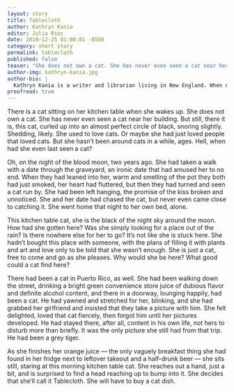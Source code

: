 ```yaml
---
layout: story
title: Tablecloth
author: Kathryn Kania
editor: Julia Rios
date: 2018–12-25 01:00:01 -0500
category: short story
permalink: tablecloth
published: false
teaser: "She does not own a cat. She has never even seen a cat near her building. But still, there it is, curled up into an almost perfect circle of black."
author-img: kathryn-kania.jpg
author-bio: |
  Kathryn Kania is a writer and librarian living in New England. When not thinking about mythological beings, storytelling, or food, Kathryn enjoys swing dancing and walking amongst trees.
proofread: true
---
```


There is a cat sitting on her kitchen table when she wakes up. She does not own a cat. She has never even seen a cat near her building. But still, there it is, this cat, curled up into an almost perfect circle of black, snoring slightly. Shedding, likely. She used to love cats. Or maybe she had just loved people that loved cats. But she hasn’t been around cats in a while, ages. Hell, when had she even last seen a cat?

Oh, on the night of the blood moon, two years ago. She had taken a walk with a date through the graveyard, an ironic date that had amused her to no end. When they had leaned into her, warm and smelling of the pot they both had just smoked, her heart had fluttered, but then they had turned and seen a cat run by. She had been left hanging, the promise of the kiss broken and unnoticed. She and her date had chased the cat, but never even came close to catching it. She went home that night to her own bed, alone.

This kitchen table cat, she is the black of the night sky around the moon. How had she gotten here? Was she simply looking for a place out of the rain? Is there nowhere else for her to go? It’s not like she is stuck here. She hadn’t bought this place with someone, with the plans of filling it with plants and art and love only to be told that she wasn’t enough. She is just a cat, free to come and go as she pleases. Why would she be here? What good could a cat find here?

There had been a cat in Puerto Rico, as well. She had been walking down the street, drinking a bright green convenience store juice of dubious flavor and definite alcohol content, and there in a doorway, lounging happily, had been a cat. He had yawned and stretched for her, blinking, and she had grabbed her girlfriend and insisted that they take a picture with him. She felt delighted, loved that cat fiercely, then forgot him until her pictures developed. He had stayed there, after all, content in his own life, not hers to disturb more than briefly. It was the only picture she still had from that trip. He had been a grey tiger.

As she finishes her orange juice — the only vaguely breakfast thing she had found in her fridge next to leftover takeout and a half-drunk beer — she sits still, staring at this morning kitchen table cat. She reaches out a hand, just a bit, and is surprised to find a head reaching up to bump into it. She decides that she’ll call it Tablecloth. She will have to buy a cat dish.

